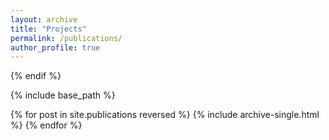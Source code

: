 ```yaml
---
layout: archive
title: "Projects"
permalink: /publications/
author_profile: true
---
```


<!--{% if site.author.googlescholar %}
  <div class="wordwrap">You can also find my articles on <a href="{{site.author.googlescholar}}">my Google Scholar profile</a>.</div>-->
{% endif %}

{% include base_path %}

{% for post in site.publications reversed %}
  {% include archive-single.html %}
{% endfor %}
